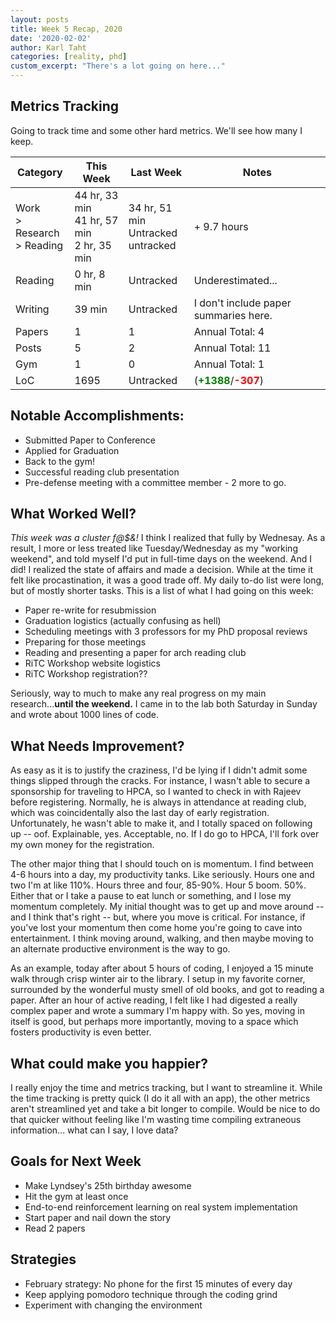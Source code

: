 ```yaml
---
layout: posts
title: Week 5 Recap, 2020
date: '2020-02-02'
author: Karl Taht
categories: [reality, phd]
custom_excerpt: "There's a lot going on here..."
---
```



## Metrics Tracking

Going to track time and some other hard metrics. We'll see how many I keep.

| Category | This Week | Last Week | Notes|
|----------|----------------|---------------|---------|
| Work <br> > Research <br> > Reading <br> | 44 hr, 33 min <br> 41 hr, 57 min <br> 2 hr, 35 min | 34 hr, 51 min <br> Untracked <br> untracked | + 9.7 hours | 
| Reading  | 0 hr, 8 min    | Untracked | Underestimated... | 
| Writing  | 39 min      | Untracked | I don't include paper summaries here. | 
| Papers   | 1 | 1 | Annual Total: 4 | 
| Posts    | 5 | 2 | Annual Total: 11 | 
| Gym      | 1 | 0 | Annual Total: 1 |
| LoC      | 1695  | Untracked |(<span style="color:green">**+1388**</span>/<span style="color:red">**-307**</span>) |

<!--
LOC: git log --since=2020-01-26 --shortstat --oneline
-->

## Notable Accomplishments:

* Submitted Paper to Conference
* Applied for Graduation
* Back to the gym!
* Successful reading club presentation
* Pre-defense meeting with a committee member - 2 more to go.

## What Worked Well?

*This week was a cluster f@$&!* I think I realized that fully by Wednesay. As a result, 
I more or less treated like Tuesday/Wednesday as my "working weekend", and told
myself I'd put in full-time days on the weekend. And I did! I realized the state
of affairs and made a decision. While at the time it felt like procastination, it was a
good trade off. My daily to-do list were long, but of mostly shorter tasks. This is
a list of what I had going on this week:

* Paper re-write for resubmission
* Graduation logistics (actually confusing as hell)
* Scheduling meetings with 3 professors for my PhD proposal reviews
* Preparing for those meetings
* Reading and presenting a paper for arch reading club
* RiTC Workshop website logistics
* RiTC Workshop registration??

Seriously, way to much to make any real progress on my main research...**until the
weekend.** I came in to the lab both Saturday in Sunday and wrote about 1000 lines of code.

## What Needs Improvement?

As easy as it is to justify the craziness, I'd be lying if I didn't admit some things
slipped through the cracks. For instance, I wasn't able to secure a sponsorship for traveling
to HPCA, so I wanted to check in with Rajeev before registering. Normally, he is
always in attendance at reading club, which was coincidentally also the last day
of early registration. Unfortunately, he wasn't able to make it, and I totally 
spaced on following up -- oof. Explainable, yes. Acceptable, no. If I do go to HPCA,
I'll fork over my own money for the registration. 

The other major thing that I should touch on is momentum. I find between 4-6 hours into
a day, my productivity tanks. Like seriously. Hours one and two I'm at like 110%. Hours three and four, 85-90%. Hour 5 boom. 50%. Either that or I take a pause to eat lunch or something, and I lose my momentum completely. My initial thought was to get up and move around -- and I think that's right -- but, where you move is critical. For instance, if you've lost your momentum then come home you're going to cave into entertainment. I think moving around, walking, and then maybe moving to an alternate productive environment is the way to go. 

As an example, today after about 5 hours of coding, I enjoyed a 15 minute walk through crisp winter air to the library. I setup in my favorite corner, surrounded by the wonderful musty smell of old books, and 
got to reading a paper. After an hour of active  reading, I felt like I had digested a really complex paper and wrote a summary I'm happy with. So yes, moving in itself is good, but perhaps more importantly, moving to a space which fosters productivity is even better. 

## What could make you happier?

I really enjoy the time and metrics tracking, but I want to streamline it. While
the time tracking is pretty quick (I do it all with an app), the other metrics
aren't streamlined yet and take a bit longer to compile. Would be nice to do that
quicker without feeling like I'm wasting time compiling extraneous information...
what can I say, I love data? 

## Goals for Next Week

* Make Lyndsey's 25th birthday awesome
* Hit the gym at least once
* End-to-end reinforcement learning on real system implementation
* Start paper and nail down the story
* Read 2 papers

## Strategies
* February strategy: No phone for the first 15 minutes of every day
* Keep applying pomodoro technique through the coding grind
* Experiment with changing the environment